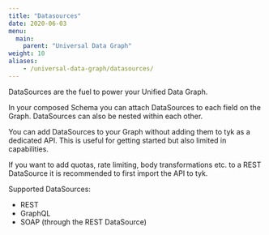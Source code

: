 ```yaml
---
title: "Datasources"
date: 2020-06-03
menu:
  main:
    parent: "Universal Data Graph"
weight: 10
aliases:
    - /universal-data-graph/datasources/
---
```


DataSources are the fuel to power your Unified Data Graph.

In your composed Schema you can attach DataSources to each field on the Graph.
DataSources can also be nested within each other.

You can add DataSources to your Graph without adding them to tyk as a dedicated API.
This is useful for getting started but also limited in capabilities.

If you want to add quotas, rate limiting, body transformations etc. to a REST DataSource it is recommended to first import the API to tyk.

Supported DataSources:
- REST
- GraphQL
- SOAP (through the REST DataSource)